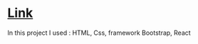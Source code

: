 # [Link](https://andrewkhorsun.github.io/react_Newsletter_management/)

In this project I used : HTML, Css, framework Bootstrap, React